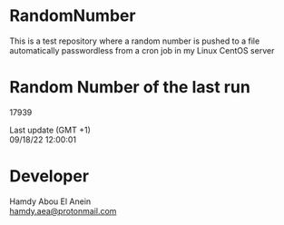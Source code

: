 # RandomNumber    
This is a test repository where a random number is pushed to a file automatically passwordless from a cron job in my Linux CentOS server    
# Random Number of the last run   
17939
      
Last update (GMT +1)    
09/18/22 12:00:01
# Developer    
Hamdy Abou El Anein   
hamdy.aea@protonmail.com
